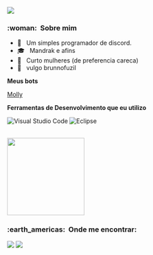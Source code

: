 ![](https://komarev.com/ghpvc/?username=Brunnokkj&color=c219d8)

<h3> :woman: &nbsp;Sobre mim </h3>

- 🤔 &nbsp; Um simples programador de discord.
- 🎓 &nbsp; Mandrak e afins
- 💼 &nbsp; Curto mulheres (de preferencia careca)
- 🌱 &nbsp; vulgo brunnofuzil

**Meus bots**

  <a href="https://discord.com/oauth2/authorize?client_id=688890062938701825&scope=bot&permissions=3534153">Molly</a>

**Ferramentas de Desenvolvimento que eu utilizo**

  ![Visual Studio Code](https://img.shields.io/badge/-Visual%20Studio%20Code-333333?style=flat&logo=visual-studio-code&logoColor=007ACC)
  ![Eclipse](https://img.shields.io/badge/-Eclipse-333333?style=flat&logo=eclipse-ide&logoColor=2C2255)

<br/>

<a href="https://github.com/Brunnokkj">
  <img height="180em" src="https://github-readme-stats.vercel.app/api?username=Brunnokkj&theme=midnight-purple&show_icons=true" />
</a>

<br/>

<h3> :earth_americas: &nbsp;Onde me encontrar: </h3> 

 <a href="#" alt="Instagram">
  <img src="https://img.shields.io/badge/-Instagram-DF0174?style=flat-square&labelColor=DF0174&logo=instagram&logoColor=white&link=https://instagram.com/brunnofuzil"/></a>
  

 <a href="#" alt="Discord">
  <img src="https://img.shields.io/badge/-Instagram-DF0174?style=flat-square&labelColor=DF0174&logo=discord&logoColor=white&link=https://discord.gg/kuqYjhruK6"/></a>
  
